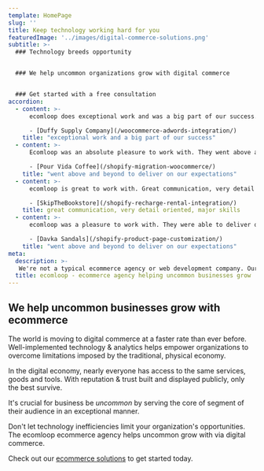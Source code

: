 ```yaml
---
template: HomePage
slug: ''
title: Keep technology working hard for you
featuredImage: '../images/digital-commerce-solutions.png'
subtitle: >-
  ### Technology breeds opportunity


  ### We help uncommon organizations grow with digital commerce


  ### Get started with a free consultation
accordion:
  - content: >-
      ecomloop does exceptional work and was a big part of our success. We will be using him for more projects in the future.

      - [Duffy Supply Company](/woocommerce-adwords-integration/)
    title: "exceptional work and a big part of our success"
  - content: >-
      Ecomloop was an absolute pleasure to work with. They went above and beyond, searching out new requirements we hadn't thought to ensure the project was a success. I very highly recommend working with ecomloop.

      - [Pour Vida Coffee](/shopify-migration-woocommerce/)
    title: "went above and beyond to deliver on our expectations"
  - content: >-
      ecomloop is great to work with. Great communication, very detail oriented, major skills, couldn't be happier with their leadership in developing a shopify store. The store that we are building has an increasing number of components that are being constantly added and ecomloop is able to utilize and incorporate a number of apps to get the job done. They are also very creative problem solvers and have come up with novel solutions along the way.

      - [SkipTheBookstore](/shopify-recharge-rental-integration/)
    title: great communication, very detail oriented, major skills
  - content: >-
      ecomloop was a pleasure to work with. They were able to deliver on the job, building us a new product detail page for our Shopify site. They were communicative and patient and went above and beyond to deliver on our expectations. I would definitely work with ecomloop again.

      - [Davka Sandals](/shopify-product-page-customization/)
    title: "went above and beyond to deliver on our expectations"
meta:
  description: >-
   We're not a typical ecommerce agency or web development company. Our clients are not *small businesses*. They are *innovative, independent* businesses looking to grow with ecommerce.
  title: ecomloop - ecommerce agency helping uncommon businesses grow
---
```

## We help uncommon businesses grow with ecommerce

The world is moving to digital commerce at a faster rate than ever before. Well-implemented technology & analytics helps empower organizations to overcome limitations imposed by the traditional, physical economy.

In the digital economy, nearly everyone has access to the same services, goods and tools. With reputation & trust built and displayed publicly, only the best survive.

It's crucial for business be *uncommon* by serving the core of segment of their audience in an exceptional manner.

Don't let technology inefficiencies limit your organization's opportunities. The ecomloop ecommerce agency helps uncommon grow with via digital commerce.

Check out our [ecommerce solutions](/solutions/) to get started today.
